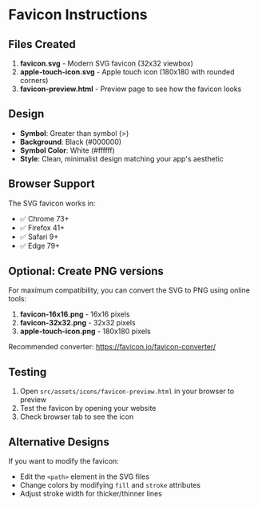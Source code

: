 # Favicon Instructions

## Files Created

1. **favicon.svg** - Modern SVG favicon (32x32 viewbox)
2. **apple-touch-icon.svg** - Apple touch icon (180x180 with rounded corners)
3. **favicon-preview.html** - Preview page to see how the favicon looks

## Design

- **Symbol**: Greater than symbol (>) 
- **Background**: Black (#000000)
- **Symbol Color**: White (#ffffff)
- **Style**: Clean, minimalist design matching your app's aesthetic

## Browser Support

The SVG favicon works in:
- ✅ Chrome 73+
- ✅ Firefox 41+
- ✅ Safari 9+
- ✅ Edge 79+

## Optional: Create PNG versions

For maximum compatibility, you can convert the SVG to PNG using online tools:

1. **favicon-16x16.png** - 16x16 pixels
2. **favicon-32x32.png** - 32x32 pixels  
3. **apple-touch-icon.png** - 180x180 pixels

Recommended converter: https://favicon.io/favicon-converter/

## Testing

1. Open `src/assets/icons/favicon-preview.html` in your browser to preview
2. Test the favicon by opening your website
3. Check browser tab to see the icon

## Alternative Designs

If you want to modify the favicon:
- Edit the `<path>` element in the SVG files
- Change colors by modifying `fill` and `stroke` attributes
- Adjust stroke width for thicker/thinner lines